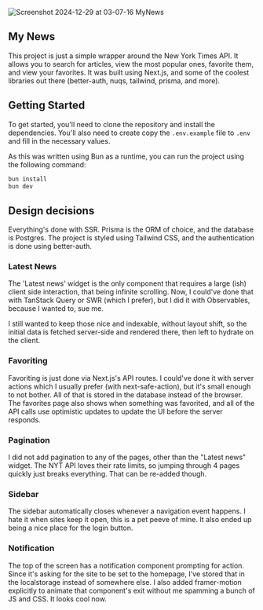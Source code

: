 
![Screenshot 2024-12-29 at 03-07-16 MyNews](https://github.com/user-attachments/assets/574c6e23-5475-4157-9516-7b0e4089b027)

## My News

This project is just a simple wrapper around the New York Times API. It allows you to search for articles, view the most popular ones, favorite them, and view your favorites. It was built using Next.js, and some of the coolest libraries out there (better-auth, nuqs, tailwind, prisma, and more).

## Getting Started

To get started, you'll need to clone the repository and install the dependencies. You'll also need to create copy the `.env.example` file to `.env` and fill in the necessary values.

As this was written using Bun as a runtime, you can run the project using the following command:

```bash
bun install
bun dev
```

## Design decisions

Everything's done with SSR. Prisma is the ORM of choice, and the database is Postgres. The project is styled using Tailwind CSS, and the authentication is done using better-auth.

### Latest News
The 'Latest news' widget is the only component that requires a large (ish) client side interaction, that being infinite scrolling. Now, I could've done that with TanStack Query or SWR (which I prefer), but I did it with Observables, because I wanted to, sue me.

I still wanted to keep those nice and indexable, without layout shift, so the initial data is fetched server-side and rendered there, then left to hydrate on the client.

### Favoriting
Favoriting is just done via Next.js's API routes. I could've done it with server actions which I usually prefer (with next-safe-action), but it's small enough to not bother. All of that is stored in the database instead of the browser. The favorites page also shows when something was favorited, and all of the API calls use optimistic updates to update the UI before the server responds.

### Pagination
I did not add pagination to any of the pages, other than the "Latest news" widget. The NYT API loves their rate limits, so jumping through 4 pages quickly just breaks everything. That can be re-added though.

### Sidebar
The sidebar automatically closes whenever a navigation event happens. I hate it when sites keep it open, this is a pet peeve of mine. It also ended up being a nice place for the login button.

### Notification
The top of the screen has a notification component prompting for action. Since it's asking for the site to be set to the homepage, I've stored that in the localstorage instead of somewhere else. I also added framer-motion explicitly to animate that component's exit without me spamming a bunch of JS and CSS. It looks cool now.
